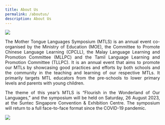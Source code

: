 ```yaml
---
title: About Us
permalink: /aboutus/
description: About Us
---
```

![](/images/mtls23_organised%20by.png)
<p style="text-align:justify;">
	The Mother Tongue Languages Symposium (MTLS) is an annual event co-organised by the Ministry of Education (MOE), the Committee to Promote Chinese Language Learning (CPCLL), the Malay Language Learning and Promotion Committee (MLLPC) and the Tamil Language Learning and Promotion Committee (TLLPC). It is an annual event that aims to promote our MTLs by showcasing good practices and efforts by both schools and the community in the teaching and learning of our respective MTLs. It primarily targets MTL educators from the pre-schools to lower primary levels and parents with young children.
</p>
<p style="text-align:justify;">
The theme of this year’s MTLS is “Flourish in the Wonderland of Our Languages,” and the symposium will be held on Saturday, 26 August 2023, at the Suntec Singapore Convention &amp; Exhibition Centre. The symposium will return to a full face-to-face format since the COVID-19 pandemic.
</p>

![](/images/website%20about%20us%20banner.png)